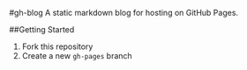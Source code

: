 #gh-blog
A static markdown blog for hosting on GitHub Pages.

##Getting Started
  1. Fork this repository
  2. Create a new `gh-pages` branch
